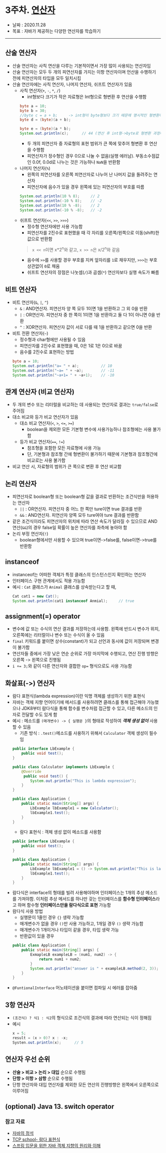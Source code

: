 # 3주차. [연산자](https://github.com/whiteship/live-study/issues/)
- 날짜 : 2020.11.28
- 목표 : 자바가 제공하는 다양한 연산자를 학습하기

<hr>

## 산술 연산자
- 산술 연산자는 사칙 연산을 다루는 기본적이면서 가장 많이 사용되는 연산자임
- 산술 연산자는 모두 두 개의 피연산자를 가지는 이항 연산자이며 언산을 수행하기 전에 피연산자의 타입을 모두 일치시킴
- 산술 연산자에는 사칙 연산자, 나머지 연산자, 쉬프트 연산자가 있음 
    - 사칙 연산자(`+`, `-`, `*`, `/`) 
        - int형보다 크기가 작은 자료형은 Int형으로 형변환 후 연산을 수행함
        ```java
        byte a = 10;
        byte b = 30;
        //byte c = a + b;     -> int형이 byte형보다 크기 때문에 명시적인 형변환이 필요함 
        byte d = (byte)(a + b); 

        byte e = (byte)(a * b); 
        System.out.println(c);      // 44 (연산 후 int형->byte로 형변환 과정에서 자료 손실 발생)  
        ```
        - 두 개의 피연산자 중 자료형의 표현 범위가 큰 쪽에 맞추어 형변환 후 연산을 수행함
        - 피연산자가 정수형인 경우 0으로 나눌 수 없음(실행 에러남). 부동소수점값인 0.0f, 0.0d로 나누는 것은 가능하나 `NaN`을 반환함
    - 나머지 연산자(`%`)
        - 왼쪽의 피연산자를 오른쪽 피연산자로 나누어 난 나머지 값을 돌려주는 연산자 
        - 피연산자에 음수가 있을 경우 왼쪽에 있는 피연산자의 부호를 따름 
        ```java
        System.out.println(10 % 8);     // 2
        System.out.println(-10 % 8);    // -2
        System.out.println(10 % -8);    // 2    
        System.out.println(-10 % -8);   // -2
        ```
    - 쉬프트 연산자(`<<`, `>>`, `>>>`)
        - 정수형 연산자에만 사용 가능함
        - 피연산자를 2진수로 표현했을 때 각 자리를 오른쪽/왼쪽으로 이동(shift)한 값으로 반환함<br>
        > `x << n`이면 x*2<sup>n</sup>와 같고, `x >> n`은 x/2<sup>n</sup>와 같음
        - 음수에 `>>`를 사용할 경우 부호를 지켜 앞자리를 `1`로 채우지만, `>>>`는 부호 상관없이 `0`로 채움
        - 쉬프트 연산자의 장점은 나눗셈(`/`)과 곱셈(`*`) 연산자보다 실행 속도가 빠름

## 비트 연산자
- 비트 연산자(`&`, `|`, `^`)
    - `&` : AND연산자. 피연산자 양 쪽 모두 1이면 1을 반환하고 그 외 0을 반환
    - `|` : OR연산자. 피연산자 중 한 쪽이 1이면 1을 반환하고 둘 다 1이 아니면 0을 반환 
    - `^` : XOR연산자. 피연산자 값이 서로 다를 때 1을 반환하고 같으면 0을 반환
- 비트 전환 연산자(`~`)
    - 정수형과 char형에만 사용될 수 있음 
    - 피연산자를 2진수로 표현했을 때, 0은 1로 1은 0으로 바꿈 
    - 음수를 2진수로 표현하는 방법
    ```java
    byte a = 10;
    System.out.println("a= " + a);          // 10
    System.out.println("~a= " + ~a);        // -11
    System.out.println("~a+1= " + ~a+1);    // -10
    ```

## 관계 연산자 (비교 연산자)
- 두 개의 변수 또는 리터럴을 비교하는 데 사용되는 연산자로 결과는 `true/false`로 주어짐
- 대소 비교와 등가 비교 연산자가 있음
    - 대소 비교 연산자(`<`, `>`, `<=`, `>=`) 
        - boolean을 제외한 모든 기본형 변수에 사용가능하나 참조형에는 사용 불가함
    - 등가 비교 연산자(`==`, `!=`) 
        - 참조형을 포함한 모든 자료형에 사용 가능 
        - 단, 기본형과 참조형 간에 형변환이 불가하기 때문에 기본형과 참조형간에 비교로는 사용 불가함 
- 비교 연산 시, 자료형의 범위가 큰 쪽으로 변환 후 연산 비교함 

## 논리 연산자
- 피연산자로 boolean형 또는 boolean형 값을 결과로 반환하는 조건식만을 허용하는 연산자
    - `||` : OR연산자. 피연산자 중 어느 한 쪽만 ture이면 true 결과를 반환
    - `&&` : AND연산자. 피연산자 양쪽 모두 ture여야 ture 결과를 반환함
- 같은 조건식이라도 피연산자의 위치에 따라 연산 속도가 달라질 수 있으므로 AND연산(`&&`)의 경우 false일 확률이 높은 연산자를 좌측에 놓아야 함
- 논리 부정 연산자(`!`)
    - boolean형에서만 사용할 수 있으며 true이면->false를, false이면->true를 반환함

## instanceof
- instanceof는 어떠한 객체가 특정 클래스의 인스턴스인지 확인하는 연산자 
- 인터페이스 구현 관계에서도 적용 가능함 
- 예시 : `Cat` 클래스가 `Animal` 클래스를 상속받는다고 할 때, 
    ```java
    Cat cat1 = new Cat();
    System.out.println(cat1 instanceof Anmial);     // true
    ```

## assignment(=) operator
- 변수에 값 또는 수식의 연산 결과를 저장하는데 사용함. 왼쪽에 반드시 변수가 위치, 오른쪽에는 리터럴이나 변수 또는 수식이 올 수 있음
- `final` 키워드를 붙이면 상수(constant)가 되고 선언과 동시에 값이 저장되며 변경이 불가함
- 연산자들 중에서 가장 낮은 연순 순위로 가장 마지막에 수행되고, 연산 진행 방향은 오른쪽 -> 왼쪽으로 진행됨 
- `i += 3;`와 같이 다른 연산자와 결합한 `op=` 형식으로도 사용 가능함

## 화살표(->) 연산자 
- 람다 표현식(lambda expression)이란 익명 객체를 생성하기 위한 표현식
- 자바는 객체 지향 언어이기에 메서드를 사용하려면 클래스를 통해 접근해야 가능했으나 JDK8부터 람다식을 통해 함수를 변수처럼 접근할 수 있고, 다른 메소드의 인자로 전달할 수도 있게 함
- 예시 : 메소드를 `(매개변수) -> { 실행문 }`의 형태로 작성하여 ***객체 생성 없이*** 사용할 수 있음
    - 기존 방식 : `.test()`메소드를 사용하기 위해서 `Calculator` 객체 생성이 필수임
    ```java
    public interface LbExample {
        public void test();
    }

    public class Calculator implements LbExample {
        @Override
         public void test() {
            System.out.println("This is lambda expression");
        }
    }

    public class Application {
        public static main(String[] args) {
            LbExample lbExample1 = new Calculator();
            lbExample1.test();
        }
    }
    ```
    - 람다 표현식 : 객체 생성 없이 메소드를 사용함 
    ```java
    public interface LbExample {
        public void test();
    }

    public class Application {
        public static main(String[] args) {
            LbExample lbExample1 = () -> System.out.println("This is lambda expression");
            lbExample1.test();
        }
    }
    ```
- 람다식은 interface의 형태를 빌려 사용해야하며 인터페이스는 1개의 추상 메소드를 가져야함. 이처럼 추상 메서드를 하나만 갖는 인터페이스를 **함수형 인터페이스**라고 하며 함수형 **인터페이스만을 람다식으로 표현** 가능함
- 람다식 사용 방법
    - 실행문이 1줄인 경우 `{}` 생략 가능함
    - 매개변수가 없을 경우 `()`만 사용 가능하고, 1개일 경우 `()` 생략 가능함 
    - 매개변수가 1개이거나 타입이 같을 경우, 타입 생략 가능 
    - 반환값이 있을 경우 
    ```java
    public class Application {
        public static main(String[] args) {
            ExmapleLB exampleLB = (num1, num2) -> {
                return num1 + num2;
            }
            System.out.println("answer is " + exampleLB.method(2, 3));
        }
    }
    ```
- `@FuntionalInterface` 어노테이션을 붙이면 컴파일 시 에러를 잡아줌

## 3항 연산자
- `(조건식) ? 식1 : 식2`의 형식으로 조건식의 결과에 따라 연산되는 식이 정해짐
- 예시
    ```java
    x = 5;
    result = (x > 0)? x : -x;
    Systen.out.println(x);      // 5
    ```

## 연산자 우선 순위
- **산술 > 비교 > 논리 > 대입** 순으로 수행됨
- **단항 > 이항 > 삼항** 순으로 수행됨
- 단항 연산자와 대입 연산자를 제외한 모든 연산의 진행방향은 왼쪽에서 오른쪽으로 이루어짐 

## (optional) Java 13. switch operator

### 참고 자료 
- [자바의 정석](http://www.yes24.com/Product/Goods/24259565)
- [TCP school- 람다 표현식](http://www.tcpschool.com/java/java_lambda_concept)
- [스프링 입문을 위한 자바 객체 지향의 원리와 이해](https://wikibook.co.kr/java-oop-for-spring/)